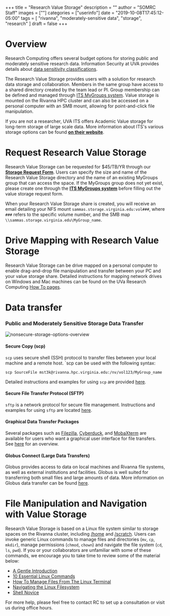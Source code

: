 +++
title = "Research Value Storage"
description = ""
author = "SOMRC Staff"
images = [""]
categories = ["userinfo"]
date = "2019-10-08T17:45:12-05:00"
tags = [
    "rivanna", 
    "moderately-sensitive data",
    "storage",
    "research"
]
draft = false
+++

# Overview

Research Computing offers several budget options for storing public and moderately sensitive research data. Information Security at UVA provides details about [data sensitivity classifications](https://security.virginia.edu/university-data-protection-standards).

The Research Value Storage provides users 
with a solution for research data storage and collaboration. Members in the same group have access to a shared directory created by 
the team lead or PI. Group membership can be defined and managed through <a href="http://its.virginia.edu/mygroups/" target="_blank">ITS 
MyGroups system</a>. Value storage is mounted on the Rivanna HPC cluster and can also be accessed on a personal computer with an SMB 
mount, allowing for point-and-click file manipulation.

If you are not a researcher, UVA ITS offers Academic Value storage for long-term storage of large scale data. More information about ITS's 
various storage options can be found <a href="https://virginia.service-now.com/its?id=itsweb_kb_article&sys_id=2ca18093db7ac744f032f1f51d9619eb" style="font-weight:bold;" target="_blank">on their website</a>.

# Request Research Value Storage

Research Value Storage can be requested for $45/TB/YR through our [**Storage Request Form**](/form/storage/).
Users can specify the size and name of the Research Value Storage directory and the name of an existing MyGroups group that can access the space. If the MyGroups group does not yet exist, please create one through the <a href="https://mygroups.virginia.edu/" style="font-weight:bold;" target="_blank">ITS MyGroups system</a> before filling out the value storage request form.

When your Research Value Storage share is created, you will receive an email detailing your NFS mount `sammas.storage.virginia.edu:vol###`, where `###` refers to the specific volume number, and the SMB map `\\sammas.storage.virginia.edu\MyGroup_name`.

# Drive Mapping with Research Value Storage

Research Value Storage can be drive mapped on a personal computer to enable drag-and-drop file manipulation and transfer between your PC and your value storage share. Detailed instructions for mapping network drives on Windows and Mac machines can be found on the UVa Research Computing [How To pages](/userinfo/howtos/storage/drive-mapping).

# Data transfer


### Public and Moderately Sensitive Storage Data Transfer
<img src="https://s3.amazonaws.com/uvasom-assets/imgs/somrc-storage-nonsecure-apr2018.png" alt="nonsecure-storage-options-overview">

#### Secure Copy (scp)
`scp` uses secure shell (SSH) protocol to transfer files between your local machine and a remote host. `scp can be used with the following syntax:
```
scp SourceFile mst3k@rivanna.hpc.virginia.edu:/nv/vol123/MyGroup_name
```
Detailed instructions and examples for using `scp` are provided [here](/userinfo/rivanna/logintools/cl-data-transfer).

#### Secure File Transfer Protocol (SFTP)
`sftp` is a network protocol for secure file management. Instructions and examples for using `sftp` are located [here](/userinfo/rivanna/logintools/cl-data-transfer).

#### Graphical Data Transfer Packages
Several packages such as [Filezilla](/userinfo/rivanna/logintools/filezilla), [Cyberduck](/userinfo/rivanna/logintools/cyberduck), and [MobaXterm](/userinfo/rivanna/logintools/mobaxterm) are available for users who want a graphical user interface for file transfers.  See [here](userinfo/rivanna/logintools/sftp-clients) for an overview.

#### Globus Connect (Large Data Transfers)
Globus provides access to data on local machines and Rivanna file systems, as well as external institutions and facilities. Globus is well suited for transferring both small files and large amounts of data. More information on Globus data transfer can be found [here](/userinfo/globus/).

# File Manipulation and Navigation with Value Storage
 
Research Value Storage is based on a Linux file system similar to storage spaces on the Rivanna cluster, including [/home](/userinfo/storage/non-sensitive-data/#home) and [/scratch](/userinfo/storage/non-sensitive-data/#scratch). Users can invoke generic Linux commands to manage files and directories (`mv`, `cp`, `mkdir`), manage permissions (`chmod`, `chown`) and navigate the file system (`cd`, `ls`, `pwd`).  If you or your collaborators are unfamiliar with some of these commands, we encourage you to take time to review some of the material below:

- <a href="https://computers.tutsplus.com/tutorials/navigating-the-terminal-a-gentle-introduction--mac-3855" target="_blank">A Gentle Introduction</a>
- <a href="https://www.lifewire.com/linux-commands-for-navigating-file-system-4027320" target="_blank">10 Essential Linux Commands</a>
- <a href="https://www.howtogeek.com/107808/how-to-manage-files-from-the-linux-terminal-11-commands-you-need-to-know/" target="_blank">How To Manage Files From The Linux Terminal</a>
- <a href="http://www.linuxplanet.com/linuxplanet/tutorials/6666/1" target="_blank">Navigating the Linux Filesystem</a>
- <a href="https://swcarpentry.github.io/shell-novice/" target="_blank">Shell Novice</a>

For more help, please feel free to contact RC to set up a consultation or visit us during office hours. 
